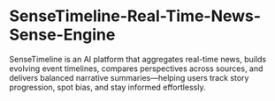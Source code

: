 # SenseTimeline-Real-Time-News-Sense-Engine
SenseTimeline is an AI platform that aggregates real-time news, builds evolving event timelines, compares perspectives across sources, and delivers balanced narrative summaries—helping users track story progression, spot bias, and stay informed effortlessly.
